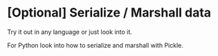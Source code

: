 # [Optional] Serialize / Marshall data

Try it out in any language or just look into it.

For Python look into how to serialize and marshall with Pickle.

